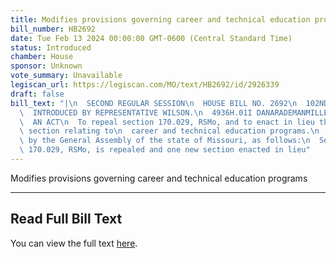 ```yaml
---
title: Modifies provisions governing career and technical education programs
bill_number: HB2692
date: Tue Feb 13 2024 00:00:00 GMT-0600 (Central Standard Time)
status: Introduced
chamber: House
sponsor: Unknown
vote_summary: Unavailable
legiscan_url: https://legiscan.com/MO/text/HB2692/id/2926339
draft: false
bill_text: "|\n  SECOND REGULAR SESSION\n  HOUSE BILL NO. 2692\n  102ND GENERAL ASSEMBLY\n\
  \  INTRODUCED BY REPRESENTATIVE WILSON.\n  4936H.01I DANARADEMANMILLER,ChiefClerk\n\
  \  AN ACT\n  To repeal section 170.029, RSMo, and to enact in lieu thereof one new\
  \ section relating to\n  career and technical education programs.\n  Be it enacted\
  \ by the General Assembly of the state of Missouri, as follows:\n  Section A. Section\
  \ 170.029, RSMo, is repealed and one new section enacted in lieu"
---
```

Modifies provisions governing career and technical education programs

---

## Read Full Bill Text

You can view the full text [here](https://legiscan.com/MO/text/HB2692/id/2926339).
